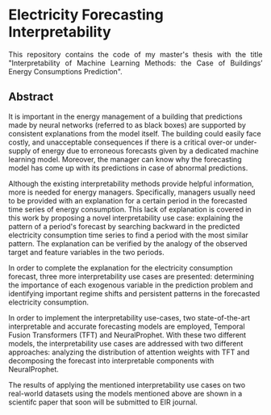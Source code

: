 # Electricity Forecasting Interpretability
<p align="justify">
This repository contains the code of my master's thesis with the title "Interpretability of Machine Learning Methods: the Case of Buildings’ Energy Consumptions Prediction". 

## Abstract
It is important in the energy management of a building that predictions made by neural networks (referred to as black boxes) are supported by consistent explanations from the model itself. The building could easily face costly, and unacceptable consequences if there is a critical over-or under-supply of energy due to erroneous forecasts given by a dedicated machine learning model. Moreover, the manager can know why the forecasting model has come up with its predictions in case of abnormal predictions.

Although the existing interpretability methods provide helpful information, more is needed for energy managers. Specifically, managers usually need to be provided with an explanation for a certain period in the forecasted time series of energy consumption. This lack of explanation is covered in this work by proposing a novel interpretability use case: explaining the pattern of a period's forecast by searching backward in the predicted electricity consumption time series to find a period with the most similar pattern. The explanation can be verified by the analogy of the observed target and feature variables in the two periods.

In order to complete the explanation for the electricity consumption forecast, three more interpretability use cases are presented: determining the importance of each exogenous variable in the prediction problem and identifying important regime shifts and persistent patterns in the forecasted electricity consumption.

In order to implement the interpretability use-cases, two state-of-the-art interpretable and accurate forecasting models are employed, Temporal Fusion Transformers (TFT) and NeuralProphet. With these two different models, the interpretability use cases are addressed with two different approaches: analyzing the distribution of attention weights with TFT and decomposing the forecast into interpretable components with NeuralProphet.

The results of applying the mentioned interpretability use cases on two real-world datasets using the models mentioned above are shown in a scientifc paper that soon will be submitted to EIR journal.
</p>